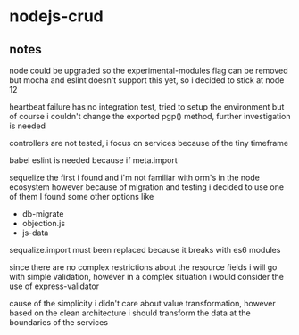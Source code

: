 # nodejs-crud

## notes

node could be upgraded so the experimental-modules flag can be removed but
mocha and eslint doesn't support this yet, so i decided to stick at node 12

heartbeat failure has no integration test, tried to setup the environment but
of course i couldn't change the exported pgp() method, further investigation is
needed

controllers are not tested, i focus on services because of the tiny timeframe

babel eslint is needed because if meta.import

sequelize the first i found and i'm not familiar with orm's in the node ecosystem
however because of migration and testing i decided to use one of them
I found some other options like
  - db-migrate
  - objection.js
  - js-data

sequalize.import must been replaced because it breaks with es6 modules

since there are no complex restrictions about the resource fields i will go with
simple validation, however in a complex situation i would consider the use of
express-validator

cause of the simplicity i didn't care about value transformation,
however based on the clean architecture i should transform the data
at the boundaries of the services
